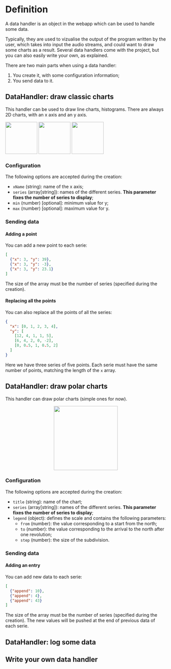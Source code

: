 # Definition

A data handler is an object in the webapp which can be used to handle some data.

Typically, they are used to vizualise the output of the program written by the user, which takes into input the audio streams, and could want to draw some charts as a result.
Several data handlers come with the project, but you can also easily write your own, as explained.

There are two main parts when using a data handler:

1. You create it, with some configuration information;
2. You send data to it.

## DataHandler: draw classic charts

This handler can be used to draw line charts, histograms.
There are always 2D charts, with an x axis and an y axis.

<img src="/img/handler-ex1.png" style="height: 100px !important;" />
<img src="/img/handler-ex2.png" style="height: 100px !important;" />
<img src="/img/handler-ex3.png" style="height: 100px !important;" />

### Configuration

The following options are accepted during the creation:

* `xName` (string): name of the x axis;
* `series` (array[string]): names of the different series. **This parameter fixes the number of series to display**;
* `min` (number) [optional]: minimum value for y;
* `max` (number) [optional]: maximum value for y.

### Sending data

#### Adding a point

You can add a new point to each serie:

```json
[
  {"x": 3, "y": 39},
  {"x": 3, "y": -3},
  {"x": 3, "y": 23.1}
]
```

The size of the array must be the number of series (specified during the creation).

#### Replacing all the points

You can also replace all the points of all the series:

```json
{
  "x": [0, 1, 2, 3, 4],
  "y": [
    [12, 4, 1, 1, 5],
    [6, 4, 2, 0, -2],
    [0, 0.5, 1, 0.5, 2]
  ]
}
```

Here we have three series of five points.
Each serie must have the same number of points, matching the length of the `x` array.

## DataHandler: draw polar charts

This handler can draw polar charts (simple ones for now).

<img src="/img/handler-polar-ex1.png" style="height: 200px !important; display: block; margin: 0 auto;" />

### Configuration

The following options are accepted during the creation:

* `title` (string): name of the chart;
* `series` (array[string]): names of the different series. **This parameter fixes the number of series to display**;
* `legend` (object): defines the scale and contains the following parameters:
    * `from` (number): the value corresponding to a start from the north;
    * `to` (number): the value corresponding to the arrival to the north after one revolution;
    * `step` (number): the size of the subdivision.


### Sending data

#### Adding an entry

You can add new data to each serie:

```json
[
  {"append": 10},
  {"append": 4},
  {"append": 43}
]
```

The size of the array must be the number of series (specified during the creation).
The new values will be pushed at the end of previous data of each serie.

## DataHandler: log some data

## Write your own data handler
